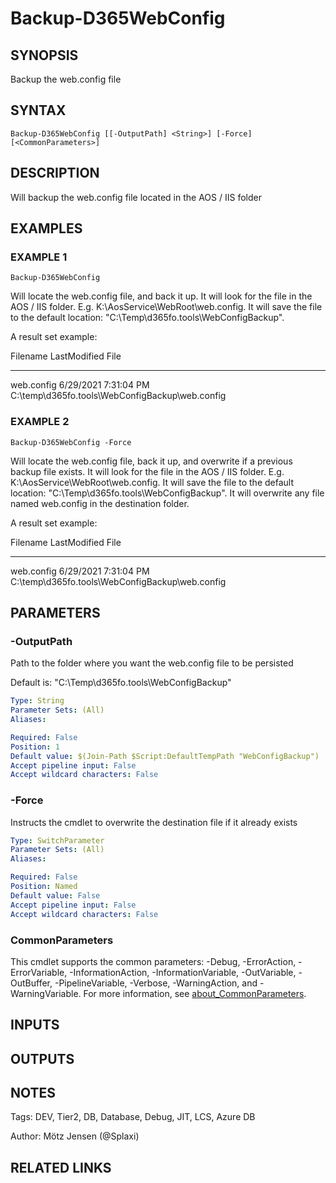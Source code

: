 ﻿---
external help file: d365fo.tools-help.xml
Module Name: d365fo.tools
online version:
schema: 2.0.0
---

# Backup-D365WebConfig

## SYNOPSIS
Backup the web.config file

## SYNTAX

```
Backup-D365WebConfig [[-OutputPath] <String>] [-Force] [<CommonParameters>]
```

## DESCRIPTION
Will backup the web.config file located in the AOS / IIS folder

## EXAMPLES

### EXAMPLE 1
```
Backup-D365WebConfig
```

Will locate the web.config file, and back it up.
It will look for the file in the AOS / IIS folder.
E.g.
K:\AosService\WebRoot\web.config.
It will save the file to the default location: "C:\Temp\d365fo.tools\WebConfigBackup".

A result set example:

Filename   LastModified         File
--------   ------------         ----
web.config 6/29/2021 7:31:04 PM C:\temp\d365fo.tools\WebConfigBackup\web.config

### EXAMPLE 2
```
Backup-D365WebConfig -Force
```

Will locate the web.config file, back it up, and overwrite if a previous backup file exists.
It will look for the file in the AOS / IIS folder.
E.g.
K:\AosService\WebRoot\web.config.
It will save the file to the default location: "C:\Temp\d365fo.tools\WebConfigBackup".
It will overwrite any file named web.config in the destination folder.

A result set example:

Filename   LastModified         File
--------   ------------         ----
web.config 6/29/2021 7:31:04 PM C:\temp\d365fo.tools\WebConfigBackup\web.config

## PARAMETERS

### -OutputPath
Path to the folder where you want the web.config file to be persisted

Default is: "C:\Temp\d365fo.tools\WebConfigBackup"

```yaml
Type: String
Parameter Sets: (All)
Aliases:

Required: False
Position: 1
Default value: $(Join-Path $Script:DefaultTempPath "WebConfigBackup")
Accept pipeline input: False
Accept wildcard characters: False
```

### -Force
Instructs the cmdlet to overwrite the destination file if it already exists

```yaml
Type: SwitchParameter
Parameter Sets: (All)
Aliases:

Required: False
Position: Named
Default value: False
Accept pipeline input: False
Accept wildcard characters: False
```

### CommonParameters
This cmdlet supports the common parameters: -Debug, -ErrorAction, -ErrorVariable, -InformationAction, -InformationVariable, -OutVariable, -OutBuffer, -PipelineVariable, -Verbose, -WarningAction, and -WarningVariable. For more information, see [about_CommonParameters](http://go.microsoft.com/fwlink/?LinkID=113216).

## INPUTS

## OUTPUTS

## NOTES
Tags: DEV, Tier2, DB, Database, Debug, JIT, LCS, Azure DB

Author: Mötz Jensen (@Splaxi)

## RELATED LINKS
